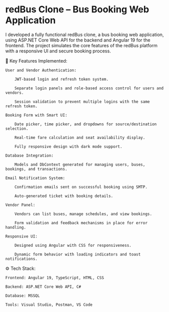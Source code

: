 # redBus Clone – Bus Booking Web Application

I developed a fully functional redBus clone, a bus booking web application, using ASP.NET Core Web API for the backend and Angular 19 for the frontend. The project simulates the core features of the redBus platform with a responsive UI and secure booking process.

🔧 Key Features Implemented:

    User and Vendor Authentication:

        JWT-based login and refresh token system.

        Separate login panels and role-based access control for users and vendors.

        Session validation to prevent multiple logins with the same refresh token.

    Booking Form with Smart UI:

        Date picker, time picker, and dropdowns for source/destination selection.

        Real-time fare calculation and seat availability display.

        Fully responsive design with dark mode support.

    Database Integration:

        Models and DbContext generated for managing users, buses, bookings, and transactions.

    Email Notification System:

        Confirmation emails sent on successful booking using SMTP.

        Auto-generated ticket with booking details.

    Vendor Panel:

        Vendors can list buses, manage schedules, and view bookings.

        Form validation and feedback mechanisms in place for error handling.

    Responsive UI:

        Designed using Angular with CSS for responsiveness.

        Dynamic form behavior with loading indicators and toast notifications.

⚙️ Tech Stack:

    Frontend: Angular 19, TypeScript, HTML, CSS

    Backend: ASP.NET Core Web API, C#

    Database: MSSQL

    Tools: Visual Studio, Postman, VS Code